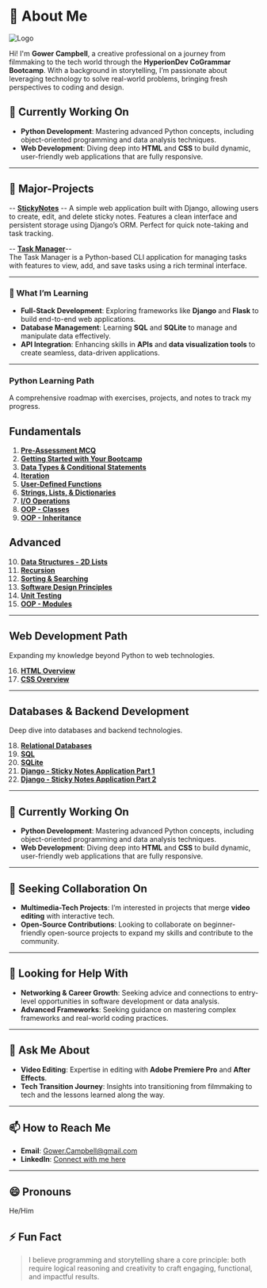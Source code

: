 

# 👋 About Me  
![Logo](Images/Logo.png)

Hi! I'm **Gower Campbell**, a creative professional on a journey from filmmaking to the tech world through the **HyperionDev CoGrammar Bootcamp**. With a background in storytelling, I’m passionate about leveraging technology to solve real-world problems, bringing fresh perspectives to coding and design. 

## 🔭 Currently Working On  
- **Python Development**: Mastering advanced Python concepts, including object-oriented programming and data analysis techniques.  
- **Web Development**: Diving deep into **HTML** and **CSS** to build dynamic, user-friendly web applications that are fully responsive.

---
## 📝 Major-Projects

-- **[StickyNotes](https://github.com/GowerCampbell/MyCodingTask_StickyNote)** --
   A simple web application built with Django, allowing users to create, edit, and delete sticky notes. Features a clean interface and persistent 
   storage using Django’s ORM. Perfect for quick note-taking and task tracking.

   -- **[Task Manager](https://github.com/GowerCampbell/TaskManager)**--  
   The Task Manager is a Python-based CLI application for managing tasks with features to view, add, and save tasks using a rich terminal interface.

---

### 🌱 What I’m Learning  
- **Full-Stack Development**: Exploring frameworks like **Django** and **Flask** to build end-to-end web applications.  
- **Database Management**: Learning **SQL** and **SQLite** to manage and manipulate data effectively.  
- **API Integration**: Enhancing skills in **APIs** and **data visualization tools** to create seamless, data-driven applications.

---

### Python Learning Path
A comprehensive roadmap with exercises, projects, and notes to track my progress.

## **Fundamentals**
1. **[Pre-Assessment MCQ](https://github.com/GowerCampbell/Pre-Assessment-MCQ)**  
2. **[Getting Started with Your Bootcamp](https://github.com/GowerCampbell/Getting-Started-With-Bootcamp)**  
3. **[Data Types & Conditional Statements](https://github.com/GowerCampbell/Data-Types-And-Conditional-Statements)**  
4. **[Iteration](https://github.com/GowerCampbell/Iteration)**  
5. **[User-Defined Functions](https://github.com/GowerCampbell/User-Defined-Functions)**  
6. **[Strings, Lists, & Dictionaries](https://github.com/GowerCampbell/Strings-Lists-Dictionaries)**  
7. **[I/O Operations](https://github.com/GowerCampbell/IO-Operations)**  
8. **[OOP - Classes](https://github.com/GowerCampbell/OOP-Classes)**
9. **[OOP - Inheritance](https://github.com/GowerCampbell/OOP-Inheritance)**

## **Advanced**  
10. **[Data Structures - 2D Lists](https://github.com/GowerCampbell/Data-Structures-2D-Lists)**  
11. **[Recursion](https://github.com/GowerCampbell/Recursion)**  
12. **[Sorting & Searching](https://github.com/GowerCampbell/Sorting-And-Searching)**  
13. **[Software Design Principles](https://github.com/GowerCampbell/Software-Design)**  
14. **[Unit Testing](https://github.com/GowerCampbell/Unit-Testing)**  
15. **[OOP - Modules](https://github.com/GowerCampbell/OOP-Modules)**  

---

## **Web Development Path**  
Expanding my knowledge beyond Python to web technologies.  

16. **[HTML Overview](https://github.com/GowerCampbell/HTML-Overview)**  
17. **[CSS Overview](https://github.com/GowerCampbell/CSS-Overview)**  

---

## **Databases & Backend Development**  
Deep dive into databases and backend technologies.  

18. **[Relational Databases](https://github.com/GowerCampbell/Relational-Databases)**  
19. **[SQL](https://github.com/GowerCampbell/SQL)**  
20. **[SQLite](https://github.com/GowerCampbell/SQLite)**  
21. **[Django - Sticky Notes Application Part 1](https://github.com/GowerCampbell/Django-Sticky-Notes-1)**  
22. **[Django - Sticky Notes Application Part 2](https://github.com/GowerCampbell/Django-Sticky-Notes-2)**  

---

## 🔭 Currently Working On  
- **Python Development**: Mastering advanced Python concepts, including object-oriented programming and data analysis techniques.  
- **Web Development**: Diving deep into **HTML** and **CSS** to build dynamic, user-friendly web applications that are fully responsive.

---

## 👯 Seeking Collaboration On  
- **Multimedia-Tech Projects**: I’m interested in projects that merge **video editing** with interactive tech.  
- **Open-Source Contributions**: Looking to collaborate on beginner-friendly open-source projects to expand my skills and contribute to the community.

---

## 🤔 Looking for Help With  
- **Networking & Career Growth**: Seeking advice and connections to entry-level opportunities in software development or data analysis.  
- **Advanced Frameworks**: Seeking guidance on mastering complex frameworks and real-world coding practices.

---

## 💬 Ask Me About  
- **Video Editing**: Expertise in editing with **Adobe Premiere Pro** and **After Effects**.  
- **Tech Transition Journey**: Insights into transitioning from filmmaking to tech and the lessons learned along the way.

---

## 📫 How to Reach Me  
- **Email**: [Gower.Campbell@gmail.com](mailto:Gower.Campbell@gmail.com)  
- **LinkedIn**: [Connect with me here](https://www.linkedin.com)

---

## 😄 Pronouns  
He/Him


## ⚡ Fun Fact
> I believe programming and storytelling share a core principle: both require logical reasoning and creativity to craft engaging, functional, and impactful results.
